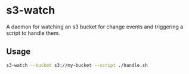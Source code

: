 s3-watch
========

A daemon for watching an s3 bucket for change events and triggering a script to handle them.

## Usage

```bash
s3-watch --bucket s3://my-bucket --script ./handle.sh
```